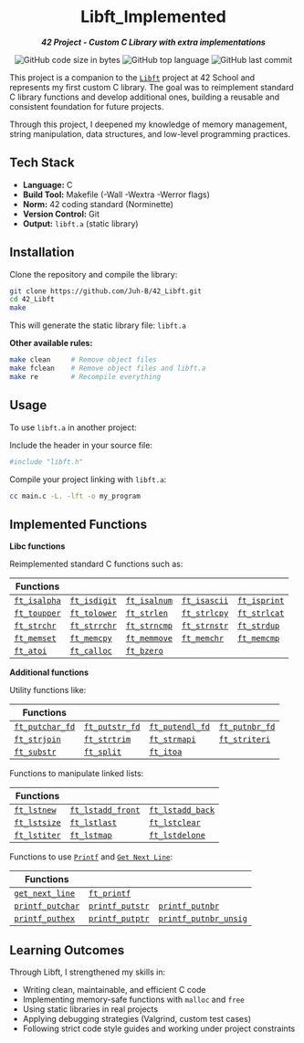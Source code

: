 <h1 align="center">
  Libft_Implemented
</h1>

<p align="center">
	<b><i>42 Project - Custom C Library with extra implementations</i></b><br>
</p>

<p align="center">
	<img alt="GitHub code size in bytes" src="https://img.shields.io/github/languages/code-size/Juh-B/42_Libft?color=lightblue" />
	<img alt="GitHub top language" src="https://img.shields.io/github/languages/top/Juh-B/42_Libft?color=blue" />
	<img alt="GitHub last commit" src="https://img.shields.io/github/last-commit/Juh-B/42_Libft?color=green" />
</p>

This project is a companion to the [`Libft`](https://github.com/Juh-B/42_Libft/) project at 42 School and represents my first custom C library. The goal was to reimplement standard C library functions and develop additional ones, building a reusable and consistent foundation for future projects.

Through this project, I deepened my knowledge of memory management, string manipulation, data structures, and low-level programming practices.


## Tech Stack

- **Language:** C
- **Build Tool:** Makefile (-Wall -Wextra -Werror flags)
- **Norm:** 42 coding standard (Norminette)
- **Version Control:** Git
- **Output:** `libft.a` (static library)


## Installation

Clone the repository and compile the library:

```bash
git clone https://github.com/Juh-B/42_Libft.git
cd 42_Libft
make
```

This will generate the static library file:
`libft.a`

**Other available rules:**

```bash
make clean     # Remove object files
make fclean    # Remove object files and libft.a
make re        # Recompile everything
```

## Usage

To use `libft.a` in another project:

Include the header in your source file:
```bash
#include "libft.h"
```

Compile your project linking with `libft.a`:
```bash
cc main.c -L. -lft -o my_program
```

## Implemented Functions

**Libc functions**

Reimplemented standard C functions such as:

| Functions |   |   |   |   |
|-----------|---|---|---|---|
| [`ft_isalpha`](./ft_isalpha.c) | [`ft_isdigit`](./ft_isdigit.c) | [`ft_isalnum`](./ft_isalnum.c) | [`ft_isascii`](./ft_isascii.c) | [`ft_isprint`](./ft_isprint.c) |
| [`ft_toupper`](./ft_toupper.c) | [`ft_tolower`](./ft_tolower.c) | [`ft_strlen`](./ft_strlen.c) | [`ft_strlcpy`](./ft_strlcpy.c) | [`ft_strlcat`](./ft_strlcat.c) |
| [`ft_strchr`](./ft_strchr.c) | [`ft_strrchr`](./ft_strrchr.c) | [`ft_strncmp`](./ft_strncmp.c) | [`ft_strnstr`](./ft_strnstr.c) | [`ft_strdup`](./ft_strdup.c) |
| [`ft_memset`](./ft_memset.c) | [`ft_memcpy`](./ft_memcpy.c) | [`ft_memmove`](./ft_memmove.c) | [`ft_memchr`](./ft_memchr.c) | [`ft_memcmp`](./ft_memcmp.c) |
| [`ft_atoi`](./ft_atoi.c) | [`ft_calloc`](./ft_calloc.c) | [`ft_bzero`](./ft_bzero.c) |

**Additional functions**

Utility functions like:

| Functions |   |   |   |
|-----------|---|---|---|
| [`ft_putchar_fd`](./ft_putchar_fd.c) | [`ft_putstr_fd`](./ft_putstr_fd.c) | [`ft_putendl_fd`](./ft_putendl_fd.c) | [`ft_putnbr_fd`](./ft_putnbr_fd.c) |
| [`ft_strjoin`](./ft_strjoin.c) | [`ft_strtrim`](./ft_strtrim.c) | [`ft_strmapi`](./ft_strmapi.c) | [`ft_striteri`](./ft_striteri.c) |
| [`ft_substr`](./ft_substr.c) | [`ft_split`](./ft_split.c) | [`ft_itoa`](./ft_itoa.c) |


Functions to manipulate linked lists:

| Functions |   |   |
|-----------|---|---|
| [`ft_lstnew`](./ft_lstnew.c) | [`ft_lstadd_front`](./ft_lstadd_front.c) | [`ft_lstadd_back`](./ft_lstadd_back.c) |
| [`ft_lstsize`](./ft_lstsize.c) | [`ft_lstlast`](./ft_lstlast.c) | [`ft_lstclear`](./ft_lstclear.c) |
| [`ft_lstiter`](./ft_lstiter.c)  | [`ft_lstmap`](./ft_lstmap.c) | [`ft_lstdelone`](./ft_lstdelone.c) |


Functions to use [`Printf`](https://github.com/Juh-B/42_ft_printf) and [`Get Next Line`](https://github.com/Juh-B/42_Get_Next_line):

| Functions |   |   |
|-----------|---|---|
| [`get_next_line`](./get_next_line.c) | [`ft_printf`](./ft_printf.c) |  |
| [`printf_putchar`](./printf_putchar.c) | [`printf_putstr`](./printf_putstr.c) | [`printf_putnbr`](./printf_putnbr.c) |
| [`printf_puthex`](./printf_puthex.c) | [`printf_putptr`](./printf_putptr.c) | [`printf_putnbr_unsig`](./printf_putnbr_unsig.c) |


## Learning Outcomes

Through Libft, I strengthened my skills in:

- Writing clean, maintainable, and efficient C code
- Implementing memory-safe functions with `malloc` and `free`
- Using static libraries in real projects
- Applying debugging strategies (Valgrind, custom test cases)
- Following strict code style guides and working under project constraints
